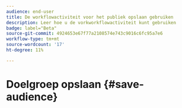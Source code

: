 ```yaml
---
audience: end-user
title: De workflowactiviteit voor het publiek opslaan gebruiken
description: Leer hoe u de vorkworkflowactiviteit kunt gebruiken
badge: label="Beta"
source-git-commit: 4924653e67f77a2108574e743c9016c6fc95a7e6
workflow-type: tm+mt
source-wordcount: '17'
ht-degree: 11%

---
```



# Doelgroep opslaan {#save-audience}

<!--
>[!CONTEXTUALHELP]
>id="acw_orchestration_saveaudience_activity"
>title="Save an audience"
>abstract="Use this activity to save the workflow audience."

>[!CONTEXTUALHELP]
>id="acw_orchestration_saveaudience_outbound"
>title="Outbound transition for save audience"
>abstract="tbc"

Mode
Audience label
Adobe Campaign is going to match this label against existing audiences. If it finds a match, it will update that audience, otherwise it will create a new audience.
Update method

Replace audience with new data

Complete audience with new data
Folder
Lists (/Profiles and Targets/Lists/)

Generate an outbound transition


The **Save audience** activity is a **Targeting** activity. This activity allows you to update an existing audience or create a new audience from the population computed upstream in a workflow. The audiences created are added to the list of application audiences, and are made available via the **Audiences** menu.

This activity is essentially used to keep population groups computed in the same workflow, by converting them into reusable audiences. Connect it to other targeting activities such as a **Build audience** or a **Combine** activity. 

## Configuration

Follow these steps to configure the **Save audience** activity:

1. Add a **Save audience** activity to your workflow.

   ![](../assets/workflow-save-audience.png)

1. In the **Mode** drop-down, select the action that you would like to carry out:

    * **Create or update an existing audience**: define an **Audience label**. If the audience already exists, it will be updated, otherwise a new audience will be created.

    * **Update an existing audience**: choose the **Audience** you wish to update among the list of existing audiences. 

1. Select the **Update mode** which will apply for existing audiences:

    * **Replace audience content with new data**: all audience content is replaced. The old data is lost. Only the data from the inbound transition of the save audience activity is kept. This option erases the audience type and the targeting dimension of the updated audience.

    * **Complete audience with new data**: the old audience content is kept and the data from the save audience activity's inbound transition is added to it.

1. Check the **Generate complement** option if you wish to exploit the remaining population. An additional transition will then be added to the activity.

The content of the saved audience is then available in the detail view of the audience, which can be accessed from the **Audiences** menu. The columns available from this view correspond to the columns of the inbound transition of the workflow's **SAve audience** activity. 


## Example



-->